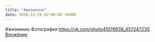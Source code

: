 ```yaml
---
title: "#жизненно"
date: 2020-12-29 02:09:00 +0300
---
```


#жизненно
Фотография
<a class="vk-attach" href="https://vk.com/photo41076938_457247230">https://vk.com/photo41076938_457247230</a>
<a class="vk-attach" href="https://vk.com/photo41076938_457247230">Вложение</a>
